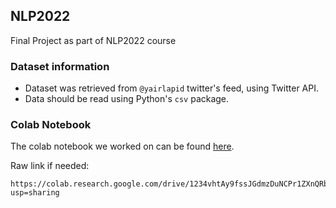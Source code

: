 ## NLP2022
Final Project as part of NLP2022 course

### Dataset information
- Dataset was retrieved from `@yairlapid` twitter's feed, using Twitter API.
- Data should be read using Python's `csv` package.

### Colab Notebook

The colab notebook we worked on can be found [here](https://colab.research.google.com/drive/1234vhtAy9fssJGdmzDuNCPr1ZXnQRbWu?usp=sharing).

Raw link if needed:
```http request
https://colab.research.google.com/drive/1234vhtAy9fssJGdmzDuNCPr1ZXnQRbWu?usp=sharing
```
